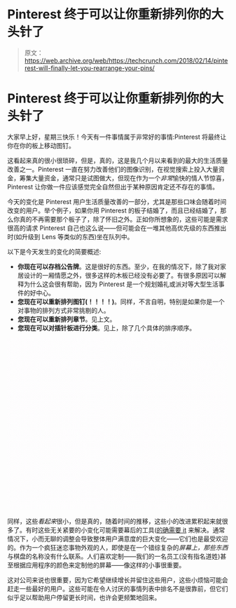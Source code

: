# Pinterest 终于可以让你重新排列你的大头针了 

> 原文：<https://web.archive.org/web/https://techcrunch.com/2018/02/14/pinterest-will-finally-let-you-rearrange-your-pins/>

# Pinterest 终于可以让你重新排列你的大头针了

大家早上好，星期三快乐！今天有一件事情属于非常好的事情:Pinterest 将最终让你在你的板上移动图钉。

这看起来真的很小很琐碎，但是，真的，这是我几个月以来看到的最大的生活质量改善之一。Pinterest 一直在努力改善他们的图像识别，在视觉搜索上投入大量资金，筹集大量资金，通常只是试图做大，但现在作为一个*非常*愉快的情人节惊喜，Pinterest 让你做一件应该感觉完全自然但出于某种原因肯定还不存在的事情。

今天的变化是 Pinterest 用户生活质量改善的一部分，尤其是那些口味会随着时间改变的用户。举个例子，如果你用 Pinterest 的板子结婚了，而且已经结婚了，那么你真的不再需要那个板子了，除了怀旧之外。正如你所想象的，这些可能是需求很高的请求 Pinterest 自己也这么说——但可能会在一堆其他高优先级的东西推出时(如升级到 Lens 等类似的东西)坐在队列中。

以下是今天发生的变化的简要概述:

*   **你现在可以存档公告牌**。这是很好的东西。至少，在我的情况下，除了我对家居设计的一厢情愿之外，很多这样的木板已经没有必要了。有很多原因可以解释为什么这会很有帮助，因为 Pinterest 是一个规划婚礼或派对等大型生活事件的好中心。
*   **您现在可以重新排列图钉(！！！！)**。同样，不言自明，特别是如果你是一个对事物的排列方式非常挑剔的人。
*   **您现在可以重新排列章节**。见上文。
*   **您现在可以对插针板进行分类**。见上，除了几个具体的排序顺序。

![](img/58d61e291c20f74c771af88a4cb929f5.png)

同样，这些*看起来*很小，但是真的，随着时间的推移，这些小的改进累积起来就很多了。有时这些无关紧要的小变化可能需要幕后的工具([的确需要 it](https://web.archive.org/web/20221025230144/https://medium.com/@Pinterest_Engineering/b11052e95c8b) 来解决。通常情况下，小而无聊的调整会导致整体用户满意度的巨大变化——它们也是最受欢迎的。作为一个疯狂迷恋事物外观的人，即使是在一个错综复杂的*屏幕上，那些东西*与棋盘的名称没有什么联系。人们喜欢定制——我们的一名员工(没有指名道姓)甚至根据应用程序的颜色来定制他的屏幕——像这样的小事很重要。

这对公司来说也很重要，因为它希望继续增长并留住这些用户，这些小烦恼可能会赶走一些最好的用户。这些可能在令人讨厌的事情列表中排名不是很靠前，但它们似乎足以帮助用户停留更长时间，也许会更频繁地回来。